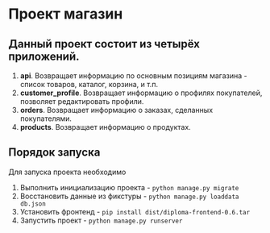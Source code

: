 # **Проект магазин**



## **Данный проект состоит из четырёх приложений.**
1. **api**. Возвращает информацию по основным позициям магазина - список товаров, каталог, корзина, и т.п.
2. **customer_profile**. Возвращает информацию о профилях покупателей, позволяет редактировать профили.
3. **orders**. Возвращает информацию о заказах, сделанных покупателями.
4. **products**. Возвращает информацию о продуктах.


## Порядок запуска
Для запуска проекта необходимо 
1. Выполнить инициализацию проекта - `python manage.py migrate`
2. Восстановить данные из фикстуры - `python manage.py loaddata db.json`
3. Установить фронтенд - `pip install dist/diploma-frontend-0.6.tar`
4. Запустить проект - `python manage.py runserver`